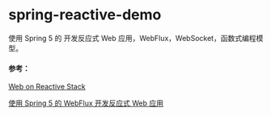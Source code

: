 # spring-reactive-demo
使用 Spring 5 的 开发反应式 Web 应用，WebFlux，WebSocket，函数式编程模型。

#### 参考：
[Web on Reactive Stack](https://docs.spring.io/spring/docs/current/spring-framework-reference/web-reactive.html)

[使用 Spring 5 的 WebFlux 开发反应式 Web 应用](https://developer.ibm.com/zh/articles/spring5-webflux-reactive/)
